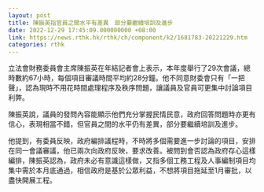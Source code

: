 ```yaml
---
layout: post
title: 陳振英指官員之間水平有差異　部分要繼續培訓及進步
date: 2022-12-29 17:45:09.000000000 +08:00
link: https://news.rthk.hk/rthk/ch/component/k2/1681783-20221229.htm
categories: rthk
---
```


立法會財務委員會主席陳振英在年結記者會上表示，本年度舉行了29次會議，總時數約67小時，每個項目審議時間平均約28分鐘。他不同意財委會只有「一把聲」，認為現時不用花時間處理程序及秩序問題，讓議員及官員可更集中討論項目利弊。

陳振英說，議員的發問內容能顯示他們充分掌握民情民意，政府回答問題時亦更有信心，表現相當不錯，但官員之間的水平仍有差異，部分要繼續培訓及進步。

他提到，有委員反映，政府編排議程時，不時將多個需要進一步討論的項目，安排在同一會議審議，他已兩次向政府反映，要求改善。被問到會否認為政府存心這樣編排，陳振英認為，政府未必有意識這樣做，又指多個工務工程及人事編制項目均集中需於本月底通過，相信政府是基於公眾利益，不想將項目拖延至1月審批，以盡快開展工程。
